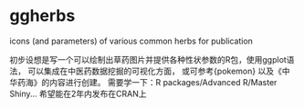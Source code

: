 # ggherbs
icons (and parameters) of various common herbs for publication

初步设想是写一个可以绘制出草药图片并提供各种性状参数的R包，使用ggplot语法，
可以集成在中医药数据挖掘的可视化方面，
或可参考{pokemon} 以及《中华药海》的内容进行创建。
需要学一下：R packages/Advanced R/Master Shiny...
希望能在2年内发布在CRAN上
